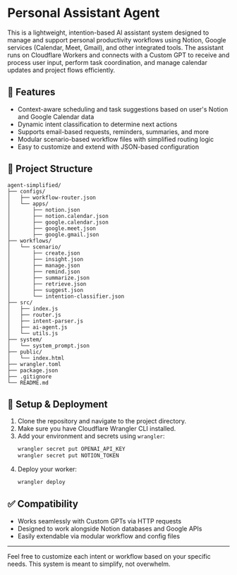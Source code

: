 # Personal Assistant Agent

This is a lightweight, intention-based AI assistant system designed to manage and support personal productivity workflows using Notion, Google services (Calendar, Meet, Gmail), and other integrated tools. The assistant runs on Cloudflare Workers and connects with a Custom GPT to receive and process user input, perform task coordination, and manage calendar updates and project flows efficiently.

## 🔧 Features

- Context-aware scheduling and task suggestions based on user's Notion and Google Calendar data
- Dynamic intent classification to determine next actions
- Supports email-based requests, reminders, summaries, and more
- Modular scenario-based workflow files with simplified routing logic
- Easy to customize and extend with JSON-based configuration

## 📁 Project Structure

```
agent-simplified/
├── configs/
│   ├── workflow-router.json
│   └── apps/
│       ├── notion.json
│       ├── notion.calendar.json
│       ├── google.calendar.json
│       ├── google.meet.json
│       ├── google.gmail.json
├── workflows/
│   └── scenario/
│       ├── create.json
│       ├── insight.json
│       ├── manage.json
│       ├── remind.json
│       ├── summarize.json
│       ├── retrieve.json
│       ├── suggest.json
│       └── intention-classifier.json
├── src/
│   ├── index.js
│   ├── router.js
│   ├── intent-parser.js
│   ├── ai-agent.js
│   └── utils.js
├── system/
│   └── system_prompt.json
├── public/
│   └── index.html
├── wrangler.toml
├── package.json
├── .gitignore
└── README.md
```

## 🚀 Setup & Deployment

1. Clone the repository and navigate to the project directory.
2. Make sure you have Cloudflare Wrangler CLI installed.
3. Add your environment and secrets using `wrangler`:
   ```bash
   wrangler secret put OPENAI_API_KEY
   wrangler secret put NOTION_TOKEN
   ```
4. Deploy your worker:
   ```bash
   wrangler deploy
   ```

## ✅ Compatibility

- Works seamlessly with Custom GPTs via HTTP requests
- Designed to work alongside Notion databases and Google APIs
- Easily extendable via modular workflow and config files

---

Feel free to customize each intent or workflow based on your specific needs. This system is meant to simplify, not overwhelm.